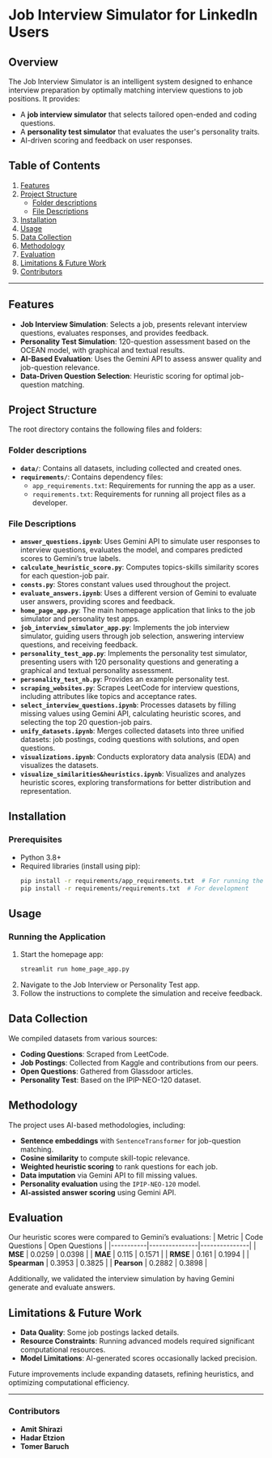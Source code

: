 # Job Interview Simulator for LinkedIn Users

## Overview
The Job Interview Simulator is an intelligent system designed to enhance interview preparation by optimally matching interview questions to job positions. It provides:
- A **job interview simulator** that selects tailored open-ended and coding questions.
- A **personality test simulator** that evaluates the user's personality traits.
- AI-driven scoring and feedback on user responses.

## Table of Contents
1. [Features](#features)
2. [Project Structure](#project-structure)
   - [Folder descriptions](#folder-descriptions)
   - [File Descriptions](#file-descriptions)
3. [Installation](#installation)
4. [Usage](#usage)
5. [Data Collection](#data-collection)
6. [Methodology](#methodology)
7. [Evaluation](#evaluation)
8. [Limitations & Future Work](#limitations--future-work)
9. [Contributors](#contributors)

---

## Features
- **Job Interview Simulation**: Selects a job, presents relevant interview questions, evaluates responses, and provides feedback.
- **Personality Test Simulation**: 120-question assessment based on the OCEAN model, with graphical and textual results.
- **AI-Based Evaluation**: Uses the Gemini API to assess answer quality and job-question relevance.
- **Data-Driven Question Selection**: Heuristic scoring for optimal job-question matching.

## Project Structure
The root directory contains the following files and folders:

### Folder descriptions
- **`data/`**: Contains all datasets, including collected and created ones.
- **`requirements/`**: Contains dependency files:
  - `app_requirements.txt`: Requirements for running the app as a user.
  - `requirements.txt`: Requirements for running all project files as a developer.

### File Descriptions
- **`answer_questions.ipynb`**: Uses Gemini API to simulate user responses to interview questions, evaluates the model, and compares predicted scores to Gemini’s true labels.
- **`calculate_heuristic_score.py`**: Computes topics-skills similarity scores for each question-job pair.
- **`consts.py`**: Stores constant values used throughout the project.
- **`evaluate_answers.ipynb`**: Uses a different version of Gemini to evaluate user answers, providing scores and feedback.
- **`home_page_app.py`**: The main homepage application that links to the job simulator and personality test apps.
- **`job_interview_simulator_app.py`**: Implements the job interview simulator, guiding users through job selection, answering interview questions, and receiving feedback.
- **`personality_test_app.py`**: Implements the personality test simulator, presenting users with 120 personality questions and generating a graphical and textual personality assessment.
- **`personality_test_nb.py`**: Provides an example personality test.
- **`scraping_websites.py`**: Scrapes LeetCode for interview questions, including attributes like topics and acceptance rates.
- **`select_interview_questions.ipynb`**: Processes datasets by filling missing values using Gemini API, calculating heuristic scores, and selecting the top 20 question-job pairs.
- **`unify_datasets.ipynb`**: Merges collected datasets into three unified datasets: job postings, coding questions with solutions, and open questions.
- **`visualizations.ipynb`**: Conducts exploratory data analysis (EDA) and visualizes the datasets.
- **`visualize_similarities&heuristics.ipynb`**: Visualizes and analyzes heuristic scores, exploring transformations for better distribution and representation.

## Installation
### Prerequisites
- Python 3.8+
- Required libraries (install using pip):
  ```sh
  pip install -r requirements/app_requirements.txt  # For running the app
  pip install -r requirements/requirements.txt  # For development
  ```

## Usage
### Running the Application
1. Start the homepage app:
   ```sh
   streamlit run home_page_app.py
   ```
2. Navigate to the Job Interview or Personality Test app.
3. Follow the instructions to complete the simulation and receive feedback.

## Data Collection
We compiled datasets from various sources:
- **Coding Questions**: Scraped from LeetCode.
- **Job Postings**: Collected from Kaggle and contributions from our peers.
- **Open Questions**: Gathered from Glassdoor articles.
- **Personality Test**: Based on the IPIP-NEO-120 dataset.

## Methodology
The project uses AI-based methodologies, including:
- **Sentence embeddings** with `SentenceTransformer` for job-question matching.
- **Cosine similarity** to compute skill-topic relevance.
- **Weighted heuristic scoring** to rank questions for each job.
- **Data imputation** via Gemini API to fill missing values.
- **Personality evaluation** using the `IPIP-NEO-120` model.
- **AI-assisted answer scoring** using Gemini API.

## Evaluation
Our heuristic scores were compared to Gemini’s evaluations:
| Metric    | Code Questions | Open Questions |
|-----------|---------------|---------------|
| **MSE**  | 0.0259        | 0.0398        |
| **MAE**  | 0.115         | 0.1571        |
| **RMSE** | 0.161         | 0.1994        |
| **Spearman** | 0.3953  | 0.3825  |
| **Pearson**  | 0.2882  | 0.3898  |

Additionally, we validated the interview simulation by having Gemini generate and evaluate answers.

## Limitations & Future Work
- **Data Quality**: Some job postings lacked details.
- **Resource Constraints**: Running advanced models required significant computational resources.
- **Model Limitations**: AI-generated scores occasionally lacked precision.

Future improvements include expanding datasets, refining heuristics, and optimizing computational efficiency.

---
### Contributors
- **Amit Shirazi**
- **Hadar Etzion**
- **Tomer Baruch**


